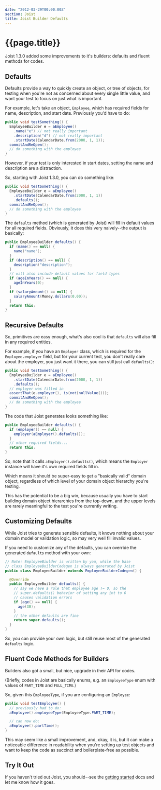 ```yaml
---
date: "2012-03-29T00:00:00Z"
section: Joist
title: Joist Builder Defaults
---
```


{{page.title}}
==============

Joist 1.3.0 added some improvements to it's builders: defaults and fluent methods for codes.

Defaults
--------

Defaults provide a way to quickly create an object, or tree of objects, for testing when you're not as concerned about every single little value, and want your test to focus on just what is important.

For example, let's take an object, `Employee`, which has required fields for name, description, and start date. Previously you'd have to do:

```java
public void testSomething() {
  EmployeeBuilder e = aEmployee()
    .name("e") // not really important
    .description("d") // not really important
    .startDate(CalendarDate.from(2000, 1, 1));
  commitAndReOpen();
  // do something with the employee
}
```

However, if your test is only interested in start dates, setting the name and description are a distraction.

So, starting with Joist 1.3.0, you can do something like:

```java
public void testSomething() {
  EmployeeBuilder e = aEmployee()
    .startDate(CalendarDate.from(2000, 1, 1))
    .defaults();
  commitAndReOpen();
  // do something with the employee
}
```

The `defaults` method (which is generated by Joist) will fill in default values for all required fields. Obviously, it does this very naively--the output is basically:

```java
public EmployeeBuilder defaults() {
  if (name() == null) {
    name("name");
  }
  if (description() == null) {
    description("description");
  }
  // will also include default values for field types
  if (ageInYears() == null) {
    ageInYears(0);
  }
  if (salaryAmount() == null) {
    salaryAmount(Money.dollars(0.00));
  }
  return this;
}
```

Recursive Defaults
------------------

So, primitives are easy enough, what's also cool is that `defaults` will also fill in any required entities.

For example, if you have an `Employer` class, which is required for the `Employee.employer` field, but for your current test, you don't really care about the employer, you just want it there, you can still just call `defaults()`:

```java
public void testSomething() {
  EmployeeBuilder e = aEmployee()
    .startDate(CalendarDate.from(2000, 1, 1))
    .defaults();
  // employer was filled in
  assertThat(e.employer(), is(not(nullValue()));
  commitAndReOpen();
  // do something with the employee
}
```

The code that Joist generates looks something like:

```java
public EmployeeBuilder defaults() {
  if (employer() == null) {
    employer(aEmployer().defaults());
  }
  // other required fields...
  return this;
}
```

So, note that it calls `aEmployer().defaults()`, which means the `Employer` instance will have it's own required fields fill in.

Which means it should be super-easy to get a "basically valid" domain object, regardless of which level of your domain object hierarchy you're testing.

This has the potential to be a big win, because usually you have to start building domain object hierarchies from the top-down, and the upper levels are rarely meaningful to the test you're currently writing.

Customizing Defaults
--------------------

While Joist tries to generate sensible defaults, it knows nothing about your domain model or validation logic, so may very well fill invalid values.

If you need to customize any of the defaults, you can override the generated `defaults` method with your own:

```java
// Note: EmployeeBiulder is written by you, while the base
// class EmployeeBuilderCodegen is always generated by Joist
public class EmployeeBuilder extends EmployeeBuilderCodegen() {

  @Override
  public EmployeeBuilder defaults() {
    // say we have a rule that employee age != 0, so the
    // super.defaults() behavior of setting any int to 0
    // causes validation errors
    if (age() == null) {
      age(30);
    }
    // the other defaults are fine
    return super.defaults();
  }
}
```

So, you can provide your own logic, but still reuse most of the generated `defaults` logic.

Fluent Code Methods for Builders
--------------------------------

Builders also got a small, but nice, upgrade in their API for codes.

(Briefly, codes in Joist are basically enums, e.g. an `EmployeeType` enum with values of `PART_TIME` and `FULL_TIME`.)

So, given this `EmployeeType`, if you are configuring an `Employee`:

```java
public void testEmployee() {
  // previously had to do:
  aEmployee().employeeType(EmployeeType.PART_TIME);

  // can now do:
  aEmployee().partTime();
}
```

This may seem like a small improvement, and, okay, it is, but it can make a noticeable difference in readability when you're setting up test objects and want to keep the code as succinct and boilerplate-free as possible.

Try It Out
----------

If you haven't tried out Joist, you should--see the [getting started](http://joist.ws/gettingStarted.html) docs and let me know how it goes.


